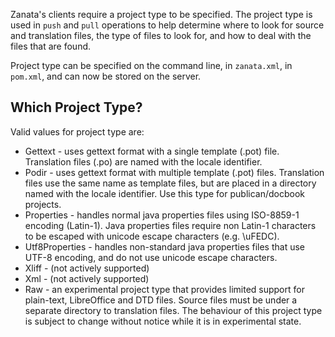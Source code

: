 Zanata's clients require a project type to be specified. The project type is used in `push` and `pull` operations to help determine where to look for source and translation files, the type of files to look for, and how to deal with the files that are found.

Project type can be specified on the command line, in `zanata.xml`, in `pom.xml`, and can now be stored on the server.

## Which Project Type?
Valid values for project type are:
 * Gettext - uses gettext format with a single template (.pot) file. Translation files (.po) are named with the locale identifier.
 * Podir - uses gettext format with multiple template (.pot) files. Translation files use the same name as template files, but are placed in a directory named with the locale identifier. Use this type for publican/docbook projects.
 * Properties - handles normal java properties files using ISO-8859-1 encoding (Latin-1). Java properties files require non Latin-1 characters to be escaped with unicode escape characters (e.g. \uFEDC).
 * Utf8Properties - handles non-standard java properties files that use UTF-8 encoding, and do not use unicode escape characters.
 * Xliff - (not actively supported)
 * Xml - (not actively supported)
 * Raw - an experimental project type that provides limited support for plain-text, LibreOffice and DTD files. Source files must be under a separate directory to translation files. The behaviour of this project type is subject to change without notice while it is in experimental state.
